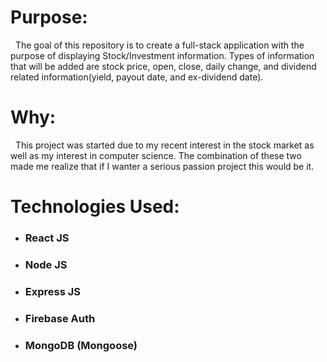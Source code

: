 # Purpose:

&nbsp;&nbsp;The goal of this repository is to create a full-stack application with the purpose of displaying Stock/Investment information. Types of information that will be added are stock price, open, close, daily change, and dividend related information(yield, payout date, and ex-dividend date).

# Why:

&nbsp;&nbsp;This project was started due to my recent interest in the stock market as well as my interest in computer science. The combination of these two made me realize that if I wanter a serious passion project this would be it.


# Technologies Used:
  - ### React JS
  - ### Node JS
  - ### Express JS
  - ### Firebase Auth
  - ### MongoDB (Mongoose)
  